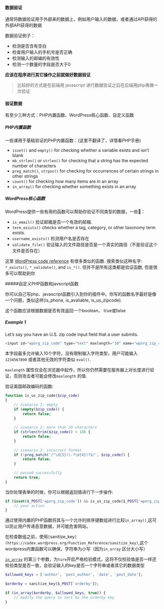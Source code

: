 #### 数据验证

通常将数据验证用于外部来的数据上，例如用户输入的数据，或者通过API获得的外部API获得的数据

数据验证例子：

- 检测是否含有空白
- 检查用户输入的手机号是否正确
- 检测输入的邮编的有效性
- 检测一个数量的字段是否大于0

**应该在程序进行其它操作之前就做好数据验证**

> 比较好的方式是在前端用 javascript 进行数据验证之后在后端用php再做一次验证

#### 验证数据

有至少三种方式：PHP内置函数、WordPress核心函数、自定义函数

##### PHP内置函数

一些课用于基础验证的PHP内置函数：(这里不翻译了，详情看PHP手册)

- `isset()` and `empty()` for checking whether a variable exists and isn’t blank
- `mb_strlen()` or `strlen()` for checking that a string has the expected number of characters
- `preg_match()`, `strpos()` for checking for occurrences of certain strings in other strings
- `count()` for checking how many items are in an array
- `in_array()` for checking whether something exists in an array

##### WordPress核心函数

WordPress提供一些有用的函数可以帮助你验证不同类型的数据，一些🌰：

- `is_email()` 验证邮箱是否一个有效的邮箱.
- `term_exists()` checks whether a tag, category, or other taxonomy term exists.
- `username_exists()` 检测用户名是否存在
- `validate_file()` 验证输入的文件路径是否是一个真实的路径（不是验证这个文件是否存在）

这里  [WordPress code reference](https://developer.wordpress.org/reference/) 有很多类似的函数.
搜索类似这种名字: `*_exists()`, `*_validate()`, and `is_*()`. 但并不是所有这类都是验证函数, 但是很多可以帮助到你

#####自定义PHP函数和javscript函数

你可以自己写php、javascript函数引入到你的插件中。你写的函数名字最好是像一个问题，类似这样(is_phone, is_avaliable, is_us_zipcode).

这个函数应该根据数据是否有效返回一个boolean， true或false



##### Example 1

Let’s say you have an U.S. zip code input field that a user submits.

```php
<input id="wporg_zip_code" type="text" maxlength="10" name="wporg_zip_code">
```

本字段最多允许输入10个字符，没有限制输入字符类型，用户可能输入 `1234567890` 或者其他无效的字符类似 `eval()`.

 `maxlength` 属性仅会在浏览器中起作，所以你仍然需要在服务器上对长度进行验证，否则攻击者可能会修改`maxlength` 的值.

验证美国邮政编码的函数:

```php
function is_us_zip_code($zip_code)
{
    // scenario 1: empty
    if (empty($zip_code)) {
        return false;
    }
 
    // scenario 2: more than 10 characters
    if (strlen(trim($zip_code)) > 10) {
        return false;
    }
 
    // scenario 3: incorrect format
    if (!preg_match('/^\d{5}(\-?\d{4})?$/', $zip_code)) {
        return false;
    }
 
    // passed successfully
    return true;
}
```

当你处理表单的时候，你可以根据返回值进行下一步操作:

```php
if (isset($_POST['wporg_zip_code']) && is_us_zip_code($_POST['wporg_zip_code'])) {
    // your action
}
```

通过使用内置的PHP函数将其与一个允许的排序键数组进行比较`in_array()`,这可以防止用户传递恶意数据，并可能危害网站。

在检查数组之前，使用`[`sanitize_key`](https://codex.wordpress.org/Function_Reference/sanitize_key)`,这个wordpress内置函数可以确保，字符串为小写（因为`in_array`	区分大小写）

 [`in_array`](https://php.net/in_array) 的第三个参数，为`ture`开启严格检验模式，这将不仅校验值是否一样还校验类型是否一致，会验证输入的key是否一个字符串或者其它的数据类型

```php
$allowed_keys = ['author', 'post_author', 'date', 'post_date'];
 
$orderby = sanitize_key($_POST['orderby']);
 
if (in_array($orderby, $allowed_keys, true)) {
    // modify the query to sort by the orderby key
}
```

